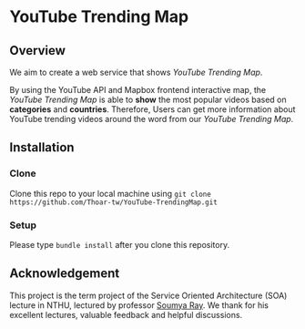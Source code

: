 # YouTube Trending Map

## Overview
We aim to create a web service that shows *YouTube Trending Map*.

By using the YouTube API and Mapbox frontend interactive map, the *YouTube Trending Map* is able to **show** the most popular videos based on **categories** and **countries**. Therefore, Users can get more information about YouTube trending videos around the word from our *YouTube Trending Map*.

## Installation
### Clone
Clone this repo to your local machine using `git clone https://github.com/Thoar-tw/YouTube-TrendingMap.git`

### Setup
Please type `bundle install` after you clone this repository.

## Acknowledgement
This project is the term project of the Service Oriented Architecture (SOA) lecture in NTHU, lectured by professor [Soumya Ray](https://soumyaray.com/).
We thank for his excellent lectures, valuable feedback and helpful discussions.

